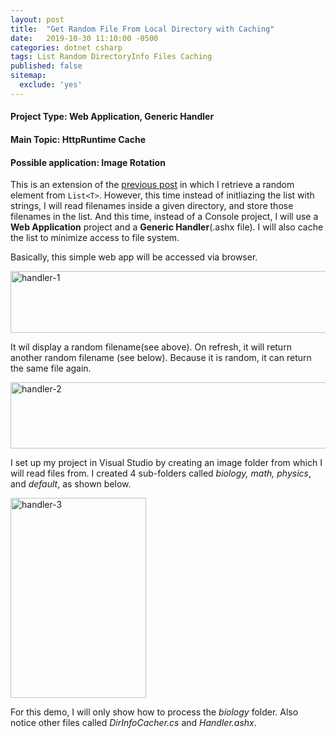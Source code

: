 ```yaml
---
layout: post
title:  "Get Random File From Local Directory with Caching"
date:   2019-10-30 11:10:00 -0500
categories: dotnet csharp
tags: List Random DirectoryInfo Files Caching
published: false
sitemap:
  exclude: 'yes'
---
```


#### Project Type: Web Application, Generic Handler
#### Main Topic: HttpRuntime Cache
#### Possible application: Image Rotation

This is an extension of the [previous post][get-random-element] in which I retrieve a random element from ```List<T>```. However, this time instead of initliazing the list with strings, I will read filenames inside a given directory, and store those filenames in the list. And this time,  instead of a Console project, I will use a **Web Application** project and a **Generic Handler**(.ashx file). I will also cache the list to minimize access to file system.

Basically, this simple web app will be accessed via browser. 

<a data-flickr-embed="true" href="https://www.flickr.com/photos/135765356@N07/48987684272/in/album-72157711535844827/" title="handler-1"><img src="https://live.staticflickr.com/65535/48987684272_774f67f965_n.jpg" width="640" height="99" alt="handler-1"></a><script async src="//embedr.flickr.com/assets/client-code.js" charset="utf-8"></script>

It wil display a random filename(see above). On refresh, it will return another random filename (see below). Because it is random, it can return the same file again.

<a data-flickr-embed="true" href="https://www.flickr.com/photos/135765356@N07/48986928788/in/album-72157711535844827/" title="handler-2"><img src="https://live.staticflickr.com/65535/48986928788_9841c1a5ac_n.jpg" width="640" height="106" alt="handler-2"></a><script async src="//embedr.flickr.com/assets/client-code.js" charset="utf-8"></script>

I set up my project in Visual Studio by creating an image folder from which I will read files from. I created 4 sub-folders called *biology, math, physics*, and *default*, as shown below.

<a data-flickr-embed="true" href="https://www.flickr.com/photos/135765356@N07/48987684252/in/album-72157711535844827/" title="handler-3"><img src="https://live.staticflickr.com/65535/48987684252_79ae9dbe7b_n.jpg" width="217" height="320" alt="handler-3"></a><script async src="//embedr.flickr.com/assets/client-code.js" charset="utf-8"></script>

For this demo, I will only show how to process the *biology* folder. Also notice other files called *DirInfoCacher.cs* and *Handler.ashx*. 


[get-random-element]: /dotnet/csharp/2019/10/30/Get-Random-Item-From-Csharp-List.html